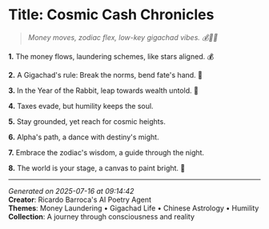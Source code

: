 # Title: Cosmic Cash Chronicles

> *Money moves, zodiac flex, low-key gigachad vibes. 💰🦸‍♀️*

**1.** The money flows, laundering schemes, like stars aligned. 💰


**2.** A Gigachad's rule: Break the norms, bend fate's hand. 💪


**3.** In the Year of the Rabbit, leap towards wealth untold. 🐇


**4.** Taxes evade, but humility keeps the soul.


**5.** Stay grounded, yet reach for cosmic heights.


**6.** Alpha's path, a dance with destiny's might.


**7.** Embrace the zodiac's wisdom, a guide through the night.


**8.** The world is your stage, a canvas to paint bright. 🎨



---

*Generated on 2025-07-16 at 09:14:42*  
**Creator**: Ricardo Barroca's AI Poetry Agent  
**Themes**: Money Laundering • Gigachad Life • Chinese Astrology • Humility  
**Collection**: A journey through consciousness and reality